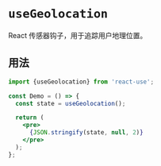 # `useGeolocation`

React 传感器钩子，用于追踪用户地理位置。


## 用法

```jsx
import {useGeolocation} from 'react-use';

const Demo = () => {
  const state = useGeolocation();

  return (
    <pre>
      {JSON.stringify(state, null, 2)}
    </pre>
  );
};
```
